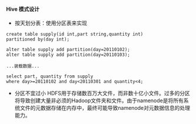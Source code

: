 #### Hive 模式设计
- 按天划分表：使用分区表来实现

```
create table supply(id int,part string,quantity int)
partitioned by(day int);

alter table supply add partition(day=20110102);
alter table supply add partition(day=20110103);

...装载数据...

select part, quantity from supply
where day>=20110102 and day<20110301 and quantity<4;
```

- 分区不宜过小
HDFS用于存储数百万大文件，而非数十亿小文件。过多的分区将导致创建大量非必须的Hadoop文件夹和文件。由于namenode是将所有系统文件的元数据存储在内存中，最终可能导致namenode对元数据信息的处理能力。